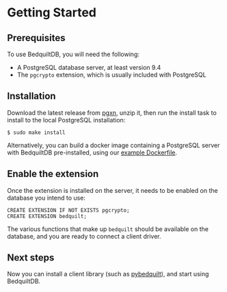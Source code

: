 # Getting Started


## Prerequisites

To use BedquiltDB, you will need the following:

- A PostgreSQL database server, at least version 9.4
- The `pgcrypto` extension, which is usually included with PostgreSQL


## Installation

Download the latest release from [pgxn](http://pgxn.org/dist/bedquilt/), unzip it, then run the install task to install to the local PostgreSQL installation:
```
$ sudo make install
```

Alternatively, you can build a docker image containing a PostgreSQL server with BedquiltDB pre-installed, using our [example Dockerfile](http://github.com/BedquiltDB/docker-bedquiltdb-example).


## Enable the extension

Once the extension is installed on the server, it needs to be enabled on the
database you intend to use:
```
CREATE EXTENSION IF NOT EXISTS pgcrypto;
CREATE EXTENSION bedquilt;
```

The various functions that make up `bedquilt` should be available
on the database, and you are ready to connect a client driver.


## Next steps

Now you can install a client library
(such as [pybedquilt](http://pybedquilt.readthedocs.org)), and start using BedquiltDB.
